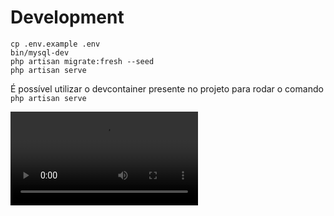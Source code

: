 # Development

```
cp .env.example .env
bin/mysql-dev
php artisan migrate:fresh --seed
php artisan serve
```

É possível utilizar o devcontainer presente no projeto para rodar o comando `php artisan serve`

<video src="demo.webm" />
